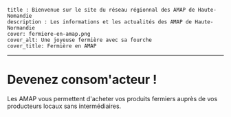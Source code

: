 	title : Bienvenue sur le site du réseau régionnal des AMAP de Haute-Nomandie
	description : Les informations et les actualités des AMAP de Haute-Normandie
	cover: fermiere-en-amap.png
	cover_alt: Une joyeuse fermière avec sa fourche
	cover_title: Fermière en AMAP
---

# Devenez consom'acteur !
Les <abbr>AMAP</abbr> vous permettent d'acheter vos produits fermiers auprès de vos producteurs locaux sans intermédiaires.